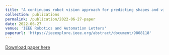 ```yaml
---
title: "A continuous robot vision approach for predicting shapes and visually perceived weights of garments"
collection: publications
permalink: /publication/2022-06-27-paper
date: 2022-06-27
venue: 'IEEE Robotics and Automation Letters'
paperurl: 'https://ieeexplore.ieee.org/abstract/document/9808118'
---
```

[Download paper here](https://ieeexplore.ieee.org/abstract/document/9808118)
